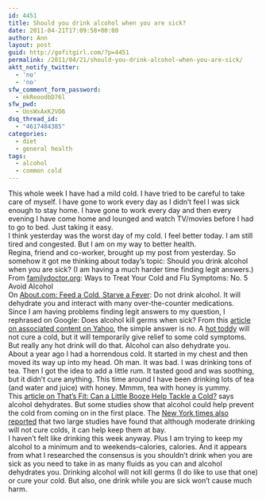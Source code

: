 ```yaml
---
id: 4451
title: Should you drink alcohol when you are sick?
date: 2011-04-21T17:09:58+00:00
author: Ann
layout: post
guid: http://gofitgirl.com/?p=4451
permalink: /2011/04/21/should-you-drink-alcohol-when-you-are-sick/
aktt_notify_twitter:
  - 'no'
  - 'no'
sfw_comment_form_password:
  - ekReoodbD76l
sfw_pwd:
  - UosWxAxK2VO6
dsq_thread_id:
  - "4617484385"
categories:
  - diet
  - general health
tags:
  - alcohol
  - common cold
---
```

This whole week I have had a mild cold. I have tried to be careful to take care of myself. I have gone to work every day as I didn&#8217;t feel I was sick enough to stay home. I have gone to work every day and then every evening I have come home and lounged and watch TV/movies before I had to go to bed. Just taking it easy.  
I think yesterday was the worst day of my cold. I feel better today. I am still tired and congested. But I am on my way to better health.  
Regina, friend and co-worker, brought up my post from yesterday. So somehow it got me thinking about today&#8217;s topic: Should you drink alcohol when you are sick? (I am having a much harder time finding legit answers.)  
From [familydoctor.org](http://familydoctor.org/online/famdocen/home/common/infections/cold-flu/073.html): Ways to Treat Your Cold and Flu Symptoms: No. 5 Avoid Alcohol  
On [About.com: Feed a Cold, Starve a Fever](http://coldflu.about.com/od/cold/qt/feedstarvecold.htm): Do not drink alcohol. It will dehydrate you and interact with many over-the-counter medications.  
Since I am having problems finding legit answers to my question, I rephrased on Google: Does alcohol kill germs when sick? From this [article on associated content on Yahoo](http://www.associatedcontent.com/article/495957/does_alcohol_help_cure_colds.html?cat=5), the simple answer is no. A [hot toddy](http://en.wikipedia.org/wiki/Hot_toddy) will not cure a cold, but it will temporarily give relief to some cold symptoms. But really any hot drink will do that. Alcohol can also dehydrate you.  
About a year ago I had a horrendous cold. It started in my chest and then moved its way up into my head. Oh man. It was bad. I was drinking tons of tea. Then I got the idea to add a little rum. It tasted good and was soothing, but it didn&#8217;t cure anything. This time around I have been drinking lots of tea (and water and juice) with honey. Mmmm, tea with honey is yummy.  
This [article on That&#8217;s Fit: Can a Little Booze Help Tackle a Cold?](http://www.thatsfit.com/2007/12/18/can-a-little-booze-help-tackle-a-cold/) says alcohol dehydrates. But some studies show that alcohol could help prevent the cold from coming on in the first place. The [New York times also reported](http://www.nytimes.com/2007/12/18/health/18real.html?ei=5088&en=f6248463df5fc1a0&ex=1355634000&adxnnl=1&partner=rssnyt&emc=rss&adxnnlx=1303437088-o/pSNZRGCALPKVDjSEplfQ) that two large studies have found that although moderate drinking will not cure colds, it can help keep them at bay.  
I haven&#8217;t felt like drinking this week anyway. Plus I am trying to keep my alcohol to a minimum and to weekends&#8211;calories, calories. And it appears from what I researched the consensus is you shouldn&#8217;t drink when you are sick as you need to take in as many fluids as you can and alcohol dehydrates you. Drinking alcohol will not kill germs (I do like to use that one) or cure your cold. But also, one drink while you are sick won&#8217;t cause much harm.